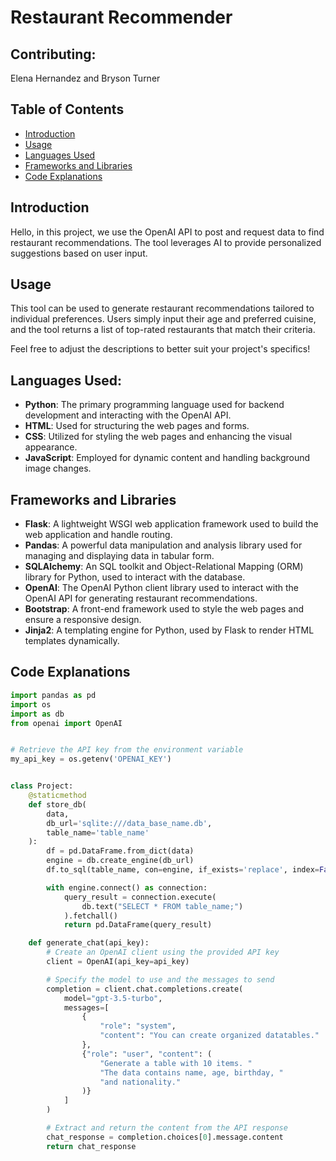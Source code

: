 # Restaurant Recommender

## Contributing:

Elena Hernandez and Bryson Turner

## Table of Contents
- [Introduction](#introduction)
- [Usage](#usage)
- [Languages Used](#languages-used)
- [Frameworks and Libraries](#frameworks-and-libraries)
- [Code Explanations](#code-explanations)

## Introduction

Hello, in this project, we use the OpenAI API to post and request data to find restaurant recommendations. The tool leverages AI to provide personalized suggestions based on user input.

## Usage

This tool can be used to generate restaurant recommendations tailored to individual preferences. Users simply input their age and preferred cuisine, and the tool returns a list of top-rated restaurants that match their criteria.

Feel free to adjust the descriptions to better suit your project's specifics!

## Languages Used:

- **Python**: The primary programming language used for backend development and interacting with the OpenAI API.
- **HTML**: Used for structuring the web pages and forms.
- **CSS**:  Utilized for styling the web pages and enhancing the visual appearance.
- **JavaScript**: Employed for dynamic content and handling background image changes.

## Frameworks and Libraries

- **Flask**: A lightweight WSGI web application framework used to build the web application and handle routing.
- **Pandas**: A powerful data manipulation and analysis library used for managing and displaying data in tabular form.
- **SQLAlchemy**: An SQL toolkit and Object-Relational Mapping (ORM) library for Python, used to interact with the database.
- **OpenAI**: The OpenAI Python client library used to interact with the OpenAI API for generating restaurant recommendations.
- **Bootstrap**: A front-end framework used to style the web pages and ensure a responsive design.
- **Jinja2**: A templating engine for Python, used by Flask to render HTML templates dynamically.



## Code Explanations

```python
import pandas as pd
import os
import as db
from openai import OpenAI


# Retrieve the API key from the environment variable
my_api_key = os.getenv('OPENAI_KEY')


class Project:
    @staticmethod
    def store_db(
        data,
        db_url='sqlite:///data_base_name.db',
        table_name='table_name'
    ):
        df = pd.DataFrame.from_dict(data)
        engine = db.create_engine(db_url)
        df.to_sql(table_name, con=engine, if_exists='replace', index=False)

        with engine.connect() as connection:
            query_result = connection.execute(
                db.text("SELECT * FROM table_name;")
            ).fetchall()
            return pd.DataFrame(query_result)

    def generate_chat(api_key):
        # Create an OpenAI client using the provided API key
        client = OpenAI(api_key=api_key)

        # Specify the model to use and the messages to send
        completion = client.chat.completions.create(
            model="gpt-3.5-turbo",
            messages=[
                {
                    "role": "system",
                    "content": "You can create organized datatables."
                },
                {"role": "user", "content": (
                    "Generate a table with 10 items. "
                    "The data contains name, age, birthday, "
                    "and nationality."
                )}
            ]
        )

        # Extract and return the content from the API response
        chat_response = completion.choices[0].message.content
        return chat_response


